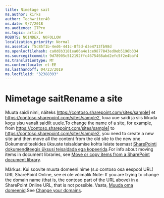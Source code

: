 ```yaml
---
title: Nimetage sait
ms.author: kirks
author: Techwriter40
ms.date: 9/7/2018
ms.audience: ITPro
ms.topic: article
ROBOTS: NOINDEX, NOFOLLOW
localization_priority: Normal
ms.assetid: f5c85f1b-4ed6-441c-8f5d-d3e4713fb98d
ms.openlocfilehash: ca0d8b3181ea06a4e1ce9877843ed0eb5196b334
ms.sourcegitcommit: 9d78905c512192ffc4675468abd2efc5f2e4baf4
ms.translationtype: MT
ms.contentlocale: et-EE
ms.lasthandoff: 04/23/2019
ms.locfileid: "32388393"
---
```

# <a name="rename-a-site"></a><span data-ttu-id="e5299-102">Nimetage sait</span><span class="sxs-lookup"><span data-stu-id="e5299-102">Rename a site</span></span>

<span data-ttu-id="e5299-103">Muuta saidi nimi, näiteks https://contoso.sharepoint.com/sites/sample1 et https://contoso.sharepoint.com/sites/sample2, luua uue saidi ja siis liikuda kogu sisu vanalt saidilt uuele.</span><span class="sxs-lookup"><span data-stu-id="e5299-103">To change the name of a site, for example, from https://contoso.sharepoint.com/sites/sample1 to https://contoso.sharepoint.com/sites/sample2, you need to create a new site and then move all the content from the old site to the new one.</span></span> <span data-ttu-id="e5299-104">Dokumenditeekides üksuste teisaldamise kohta leiate teemast [SharePointi dokumenditeegis üksusi teisaldada ega kopeerida](https://go.microsoft.com/fwlink/?Linkid=2018691).</span><span class="sxs-lookup"><span data-stu-id="e5299-104">For info about moving items in document libraries, see [Move or copy items from a SharePoint document library](https://go.microsoft.com/fwlink/?Linkid=2018691).</span></span>
  
<span data-ttu-id="e5299-105">Märkus: Kui soovite muuta domeeni nime (s.o contoso osa eespool URL) URL SharePoint Online, see ei ole võimalik.</span><span class="sxs-lookup"><span data-stu-id="e5299-105">Note: If you are trying to change the domain name (that is, the contoso part of the URL above) in a SharePoint Online URL, that is not possible.</span></span> <span data-ttu-id="e5299-106">Vaata, [Muuda oma domeenid](https://go.microsoft.com/fwlink/?Linkid=2018696).</span><span class="sxs-lookup"><span data-stu-id="e5299-106">See [Change your domains](https://go.microsoft.com/fwlink/?Linkid=2018696).</span></span>
  

